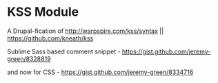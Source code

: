 KSS Module
==========
A Drupal-fication of http://warpspire.com/kss/syntax || https://github.com/kneath/kss

Sublime Sass based comment snippet - https://gist.github.com/jeremy-green/8328819

and now for CSS - https://gist.github.com/jeremy-green/8334716
